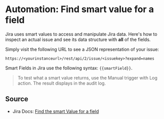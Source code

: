 # Automation: Find smart value for a field

Jira uses smart values to access and manipulate Jira data. Here's how to inspect an actual issue and see its data structure with **all** of the fields.

Simply visit the following URL to see a JSON representation of your issue:

`https://<yourinstanceurl>/rest/api/2/issue/<issuekey>?expand=names`

Smart Fields in Jira use the following syntax: `{{smartField}}`.

> To test what a smart value returns, use the Manual trigger with Log action. The result displays in the audit log.

## Source

* Jira Docs: [Find the smart Value for a field](https://support.atlassian.com/cloud-automation/docs/find-the-smart-value-for-a-field/)
